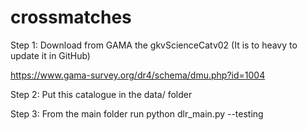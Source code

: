 # crossmatches

Step 1: Download from GAMA the gkvScienceCatv02 (It is to heavy to update it in GitHub)

https://www.gama-survey.org/dr4/schema/dmu.php?id=1004

Step 2: Put this catalogue in the data/ folder

Step 3: From the main folder run python dlr_main.py --testing
